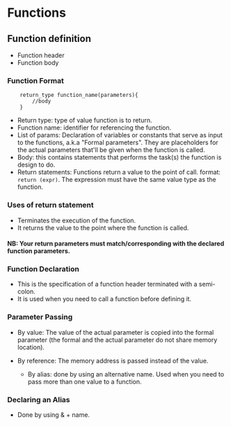 # Functions

## Function definition

- Function header
- Function body

### Function Format

```
    return_type function_name(parameters){
        //body
    }
```

- Return type: type of value function is to return.
- Function name: identifier for referencing the function.
- List of params: Declaration of variables or constants that serve as input to the functions, a.k.a "Formal parameters". They are placeholders for the actual parameters that'll be given when the function is called.
- Body: this contains statements that performs the task(s) the function is design to do.
- Return statements: Functions return a value to the point of call. format: ```return (expr)```. The expression must have the same value type as the function.

### Uses of return statement

- Terminates the execution of the function.
- It returns the value to the point where the function is called.


#### NB: Your return parameters must match/corresponding with the declared function parameters.


### Function Declaration

- This is the specification of a function header terminated with a semi-colon.
- It is used when you need to call a function before defining it.

### Parameter Passing

- By value: The value of the actual parameter is copied into the formal parameter (the formal and the actual parameter do not share memory location).
- By reference: The memory address is passed instead of the value.

    - By alias: done by using an alternative name. Used when you need to pass more than one value to a function.

### Declaring an Alias

- Done by using & + name.